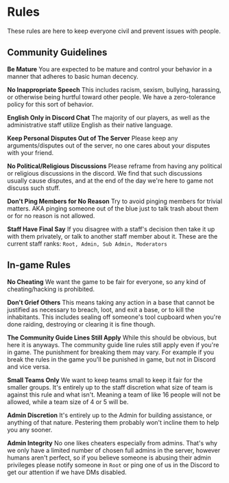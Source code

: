 # Rules
These rules are here to keep everyone civil and prevent issues with people.

## Community Guidelines
**Be Mature**
You are expected to be mature and control your behavior in a manner that adheres to basic human decency.

**No Inappropriate Speech**
This includes racism, sexism, bullying, harassing, or otherwise being hurtful toward other people. We have a zero-tolerance policy for this sort of behavior.

**English Only in Discord Chat**
The majority of our players, as well as the administrative staff utilize English as their native language.

**Keep Personal Disputes Out of The Server**
Please keep any arguments/disputes out of the server, no one cares about your disputes with your friend.

**No Political/Religious Discussions**
Please reframe from having any political or religious discussions in the discord. We find that such discussions usually cause disputes, and at the end of the day we're here to game not discuss such stuff.

**Don't Ping Members for No Reason**
Try to avoid pinging members for trivial matters. AKA pinging someone out of the blue just to talk trash about them or for no reason is not allowed.

**Staff Have Final Say**
If you disagree with a staff's decision then take it up with them privately, or talk to another staff member about it. These are the current staff ranks:
```Root, Admin, Sub Admin, Moderators```

## In-game Rules
**No Cheating**
We want the game to be fair for everyone, so any kind of cheating/hacking is prohibited.

**Don't Grief Others**
This means taking any action in a base that cannot be justified as necessary to breach, loot, and exit a base, or to kill the inhabitants. This includes sealing off someone's tool cupboard when you're done raiding, destroying or clearing it is fine though.

**The Community Guide Lines Still Apply**
While this should be obvious, but here it is anyways. The community guide line rules still apply even if you're in game. The punishment for breaking them may vary. For example if you break the rules in the game you'll be punished in game, but not in Discord and vice versa.

**Small Teams Only**
We want to keep teams small to keep it fair for the smaller groups. It's entirely up to the staff discretion what size of team is against this rule and what isn't.  Meaning a team of like 16 people will not be allowed, while a team size of 4 or 5 will be.

**Admin Discretion**
It's entirely up to the Admin for building assistance, or anything of that nature. Pestering them probably won't incline them to help you any sooner.

**Admin Integrity**
No one likes cheaters especially from admins. That's why we only have a limited number of chosen full admins in the server, however humans aren't perfect, so if you believe someone is abusing their admin privileges please notify someone in ``Root`` or ping one of us in the Discord to get our attention if we have DMs disabled.
